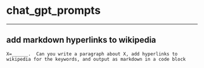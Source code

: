 # chat_gpt_prompts

---

## add markdown hyperlinks to wikipedia

```
X=______.  Can you write a paragraph about X, add hyperlinks to wikipedia for the keywords, and output as markdown in a code block
```
